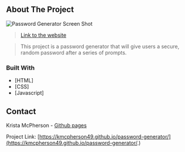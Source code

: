 ## About The Project

![Password Generator Screen Shot](../images/password-generator-screenshot)

>[Link to the website](https://github.com/kmcpherson49/password-generator)

>This project is a password generator that will give users a secure, random password after a series of prompts.

### Built With

* [HTML]
* [CSS]
* [Javascript]

## Contact

Krista McPherson - [Github pages](https://kmcpherson49.github.io/)

Project Link: [https://kmcpherson49.github.io/password-generator/](https://kmcpherson49.github.io/password-generator/.)